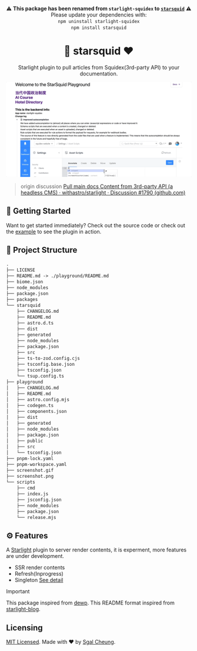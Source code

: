 <div align="center" style="margin-bottom: 20px;">

⚠️ **This package has been renamed from `starlight-squidex` to [`starsquid`](https://www.npmjs.com/package/starsquid)** ⚠️  
Please update your dependencies with:  
`npm uninstall starlight-squidex`  
`npm install starsquid`

</div>

<div align="center">
  <h1>💜 starsquid ❤️</h1>
  <p>Starlight plugin to pull articles from Squidex(3rd-party API) to your documentation.</p>
  <p>
    <a href="/screenshot.gif" title="Screenshot of starsquid">
      <img alt="Screenshot of starsquid" src="/screenshot.gif" width="520" />
    </a>
  </p>
</div>

> origin discussion [Pull main docs Content from 3rd-party API (a headless CMS) · withastro/starlight · Discussion #1790 (github.com)](https://github.com/withastro/starlight/discussions/1790)

## 🌠 Getting Started

Want to get started immediately? Check out the source code or check out the [example](https://starsquid.netlify.app) to see the plugin in action.

## 🚀 Project Structure

```test
.
├── LICENSE
├── README.md -> ./playground/README.md
├── biome.json
├── node_modules
├── package.json
├── packages
└── starsquid
    ├── CHANGELOG.md
    ├── README.md
    ├── astro.d.ts
    ├── dist
    ├── generated
    ├── node_modules
    ├── package.json
    ├── src
    ├── ts-to-zod.config.cjs
    ├── tsconfig.base.json
    ├── tsconfig.json
    └── tsup.config.ts
├── playground
│   ├── CHANGELOG.md
│   ├── README.md
│   ├── astro.config.mjs
│   ├── codegen.ts
│   ├── components.json
│   ├── dist
│   ├── generated
│   ├── node_modules
│   ├── package.json
│   ├── public
│   ├── src
│   └── tsconfig.json
├── pnpm-lock.yaml
├── pnpm-workspace.yaml
├── screenshot.gif
├── screenshot.png
└── scripts
    ├── cmd
    ├── index.js
    ├── jsconfig.json
    ├── node_modules
    ├── package.json
    └── release.mjs
```

## ⚙️ Features

A [Starlight](https://starlight.astro.build) plugin to server render contents, it is experment, more features are under development.

- SSR render contents
- Refresh(Inprogress)
- Singleton
  [See detail](https://starsquid.netlify.app/docs)

> [!IMPORTANT]
> This package inspired from [dewp](https://github.com/delucis/dewp).
> This README format inspired from [starlight-blog](https://github.com/HiDeoo/starlight-blog/blob/main/packages/starlight-blog/README.md).

## Licensing

[MIT Licensed](./LICENSE). Made with ❤️ by [Sgal Cheung](https://github.com/sgalcheung).

<!-- Test Changeset -->
